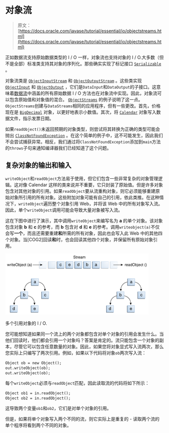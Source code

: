 # 对象流

> 原文： [https://docs.oracle.com/javase/tutorial/essential/io/objectstreams.html](https://docs.oracle.com/javase/tutorial/essential/io/objectstreams.html)

正如数据流支持原始数据类型的 I / O 一样，对象流也支持对象的 I / O.大多数（但不是全部）标准类支持其对象的序列化。那些确实实现了标记接口 [`Serializable`](https://docs.oracle.com/javase/8/docs/api/java/io/Serializable.html) 。

对象流类是 [`ObjectInputStream`](https://docs.oracle.com/javase/8/docs/api/java/io/ObjectInputStream.html) 和 [`ObjectOutputStream`](https://docs.oracle.com/javase/8/docs/api/java/io/ObjectOutputStream.html) 。这些类实现 [`ObjectInput`](https://docs.oracle.com/javase/8/docs/api/java/io/ObjectInput.html) 和 [`ObjectOutput`](https://docs.oracle.com/javase/8/docs/api/java/io/ObjectOutput.html) ，它们是`DataInput`和`DataOutput`的子接口。这意味着[数据流](datastreams.html)中涵盖的所有原始数据 I / O 方法也在对象流中实现。因此，对象流可以包含原始值和对象值的混合。 [`ObjectStreams`](examples/ObjectStreams.java) 的例子说明了这一点。 `ObjectStreams`创建与`DataStreams`相同的应用程序，但有一些更改。首先，价格现在是 [`BigDecimal`](https://docs.oracle.com/javase/8/docs/api/java/math/BigDecimal.html) 对象，以更好地表示小数值。其次，将 [`Calendar`](https://docs.oracle.com/javase/8/docs/api/java/util/Calendar.html) 对象写入数据文件，指示发票日期。

如果`readObject()`未返回预期的对象类型，则尝试将其转换为正确的类型可能会抛出 [`ClassNotFoundException`](https://docs.oracle.com/javase/8/docs/api/java/lang/ClassNotFoundException.html) 。在这个简单的例子中，这不可能发生，因此我们不会尝试捕获异常。相反，我们通过将`ClassNotFoundException`添加到`main`方法的`throws`子句来通知编译器我们已经知道了这个问题。

## 复杂对象的输出和输入

`writeObject`和`readObject`方法易于使用，但它们包含一些非常复杂的对象管理逻辑。这对像 Calendar 这样的类来说并不重要，它只封装了原始值。但是许多对象包含对其他对象的引用。如果`readObject`要从流重构对象，则它必须能够重建原始对象所引用的所有对象。这些附加对象可能有自己的引用，依此类推。在这种情况下，`writeObject`遍历整个对象引用 Web，并将该 Web 中的所有对象写入流。因此，单个`writeObject`调用可能会导致大量对象被写入流。

这在下图中进行了演示，其中调用`writeObject`来编写名为 **a** 的单个对象。该对象包含对象 **b** 和 **c** 的参考，而 **b** 包含对 **d** 和 **e** 的参考。调用`writeobject(a)`不仅会写**一个**，而且还需要重建**和**所需的所有对象，因此也会写入此 Web 中的其他四个对象。当[COG2]回读**和**时，也会回读其他四个对象，并保留所有原始对象引用。

![I/O of multiple referred-to objects](img/3d73d2c801b8fa96fe4d2878f407bd8b.jpg)

多个引用对象的 I / O.



您可能想知道如果同一个流上的两个对象都包含对单个对象的引用会发生什么。当他们回读时，他们都会引用一个对象吗？答案是肯定的。流只能包含一个对象的副本，尽管它可以包含任意数量的对象。因此，如果您将对象显式写入流两次，那么您实际上只编写了两次引用。例如，如果以下代码将对象`ob`两次写入流：

```
Object ob = new Object();
out.writeObject(ob);
out.writeObject(ob);

```

每个`writeObject`必须与`readObject`匹配，因此读取流的代码将如下所示：

```
Object ob1 = in.readObject();
Object ob2 = in.readObject();

```

这导致两个变量`ob1`和`ob2`，它们是对单个对象的引用。

但是，如果将单个对象写入两个不同的流，则它实际上是重复的 - 读取两个流的单个程序将看到两个不同的对象。
